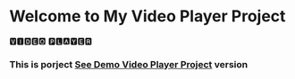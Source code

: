 # Welcome to My Video Player Project
🆅🅸🅳🅴🅾 🅿🅻🅰🆈🅴🆁

<h3> This is porject <a href="https://video-player-beknur.netlify.app/">See Demo Video Player Project</a> version </h3>
